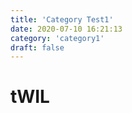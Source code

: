 ```yaml
---
title: 'Category Test1'
date: 2020-07-10 16:21:13
category: 'category1'
draft: false
---
```


# tWIL

